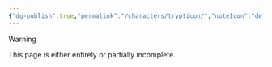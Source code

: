 ```yaml
---
{"dg-publish":true,"permalink":"/characters/trypticon/","noteIcon":"default"}
---
```

  
>[!warning] 
>This page is either entirely or partially incomplete. 
